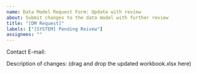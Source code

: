 ```yaml
---
name: Data Model Request Form: Update with review
about: Submit changes to the data model with further review
title: "[DM Request]"
labels: ["[SYSTEM] Pending Reivew"]
assignees: ""
---
```


Contact E-mail:

Description of changes: (drag and drop the updated workbook.xlsx here)
